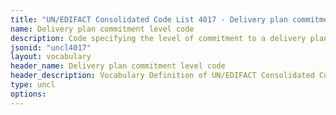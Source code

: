 ```yaml
---
title: "UN/EDIFACT Consolidated Code List 4017 - Delivery plan commitment level code (20B) JSON-LD Vocabulary"
name: Delivery plan commitment level code
description: Code specifying the level of commitment to a delivery plan.
jsonid: "uncl4017"
layout: vocabulary
header_name: Delivery plan commitment level code
header_description: Vocabulary Definition of UN/EDIFACT Consolidated Code List 4017 - Delivery plan commitment level code (20B) semantics in HTML format. JSON-LD format is available at [uncl4017.jsonld](/vocabulary/uncl4017.jsonld)
type: uncl
options:
---
```

